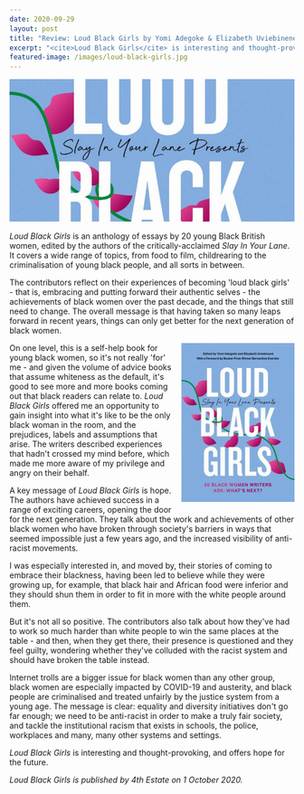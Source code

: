 ```yaml
---
date: 2020-09-29
layout: post
title: "Review: Loud Black Girls by Yomi Adegoke & Elizabeth Uviebinené"
excerpt: "<cite>Loud Black Girls</cite> is interesting and thought-provoking, and offers hope for the future."
featured-image: /images/loud-black-girls.jpg
---
```


![Loud Black Girls](/images/loud-black-girls.jpg)

<cite>Loud Black Girls</cite> is an anthology of essays by 20 young Black British women, edited by the authors of the critically-acclaimed <cite>Slay In Your Lane</cite>. It covers a wide range of topics, from food to film, childrearing to the criminalisation of young black people, and all sorts in between.

The contributors reflect on their experiences of becoming 'loud black girls' - that is, embracing and putting forward their authentic selves - the achievements of black women over the past decade, and the things that still need to change. The overall message is that having taken so many leaps forward in recent years, things can only get better for the next generation of black women.

<img src="/images/loud-black-girls-200.jpg" alt="Loud Black Girls" style="float: right; margin-bottom: 10px; margin-left: 10px;">

On one level, this is a self-help book for young black women, so it's not really 'for' me - and given the volume of advice books that assume whiteness as the default, it's good to see more and more books coming out that black readers can relate to. <cite>Loud Black Girls</cite> offered me an opportunity to gain insight into what it's like to be the only black woman in the room, and the prejudices, labels and assumptions that arise. The writers described experiences that hadn't crossed my mind before, which made me more aware of my privilege and angry on their behalf.

A key message of <cite>Loud Black Girls</cite> is hope. The authors have achieved success in a range of exciting careers, opening the door for the next generation. They talk about the work and achievements of other black women who have broken through society's barriers in ways that seemed impossible just a few years ago, and the increased visibility of anti-racist movements.

I was especially interested in, and moved by, their stories of coming to embrace their blackness, having been led to believe while they were growing up, for example, that black hair and African food were inferior and they should shun them in order to fit in more with the white people around them.

But it's not all so positive. The contributors also talk about how they've had to work so much harder than white people to win the same places at the table - and then, when they get there, their presence is questioned and they feel guilty, wondering whether they've colluded with the racist system and should have broken the table instead.

Internet trolls are a bigger issue for black women than any other group, black women are especially impacted by COVID-19 and austerity, and black people are criminalised and treated unfairly by the justice system from a young age. The message is clear: equality and diversity initiatives don't go far enough; we need to be anti-racist in order to make a truly fair society, and tackle the institutional racism that exists in schools, the police, workplaces and many, many other systems and settings.

<cite>Loud Black Girls</cite> is interesting and thought-provoking, and offers hope for the future.

*<cite>Loud Black Girls</cite> is published by 4th Estate on 1 October 2020.*
